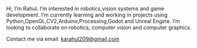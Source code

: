Hi, I’m Rahul. I’m interested in robotics,vision systems and game development. I’m currently learning and working in projects using Python,OpenGL,CV2,Arduino,Processing,Godot and Unreal Engine. I’m looking to collaborate on robotics, computer vision and computer graphics.

Contact me via email: karahul209@gmail.com


